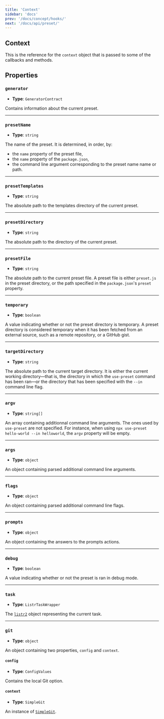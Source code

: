 ```yaml
---
title: 'Context'
sidebar: 'docs'
prev: '/docs/concept/hooks/'
next: '/docs/api/preset/'
---
```


## Context

This is the reference for the `context` object that is passed to some of the callbacks and methods.

## Properties

### `generator`

- **Type**: `GeneratorContract`

Contains information about the current preset.

---

### `presetName`

- **Type**: `string`

The name of the preset. It is determined, in order, by:

- the `name` property of the preset file,
- the `name` property of the `package.json`,
- the command line argument corresponding to the preset name name or path.

---

### `presetTemplates`

- **Type**: `string`

The absolute path to the templates directory of the current preset.

---

### `presetDirectory`

- **Type**: `string`

The absolute path to the directory of the current preset.

---

### `presetFile`

- **Type**: `string`

The absolute path to the current preset file. A preset file is either `preset.js` in the preset directory, or the path specified in the `package.json`'s `preset` property.

---

### `temporary`

- **Type**: `boolean`

A value indicating whether or not the preset directory is temporary. A preset directory is considered temporary when it has been fetched from an external source, such as a remote repository, or a GitHub gist.

---

### `targetDirectory`

- **Type**: `string`

The absolute path to the current target directory. It is either the current working directory—that is, the directory in which the `use-preset` command has been ran—or the directory that has been specified with the `--in` command line flag.

---

### `argv`

- **Type**: `string[]`

An array containing additionnal command line arguments. The ones used by `use-preset` are not specified. For instance, when using `npx use-preset hello-world --in helloworld`, the `argv` property will be empty.

---

### `args`

- **Type**: `object`

An object containing parsed additional command line arguments.

---

### `flags`

- **Type**: `object`

An object containing parsed additional command line flags.

---

### `prompts`

- **Type**: `object`

An object containing the answers to the prompts actions.

---

### `debug`

- **Type**: `boolean`

A value indicating whether or not the preset is ran in debug mode.

---

### `task`

- **Type**: `ListrTaskWrapper`

The [`listr2`](https://github.com/cenk1cenk2/listr2/) object representing the current task.

---

### `git`

- **Type**: `object`

An object containing two properties, `config` and `context`.

#### `config`

- **Type**: `ConfigValues`

Contains the local Git option.

#### `context`

- **Type**: `SimpleGit`

An instance of [`SimpleGit`](https://github.com/steveukx/git-js).
